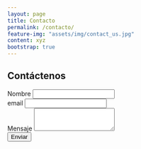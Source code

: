```yaml
---
layout: page
title: Contacto
permalink: /contacto/
feature-img: "assets/img/contact_us.jpg"
content: xyz
bootstrap: true
---
```


## Contáctenos

<form action="https://getform.io/f/9aac4834-be99-424b-ab82-63242c9cfdfd" method="POST" class="form mt-4">

  <div class="form-group">
    <label for="name1">Nombre</label>
    <input type="text" name="name" id="name1" class="form-control">
  </div>
  <div class="form-group">
    <label for="email1">email</label>
    <input type="email" name="email" id="email1" class="form-control">
  </div>
  <div class="form-group">
    <label for="mensaje1">Mensaje</label>
    <textarea name="message" id="mensaje1" class="form-control" rows="3" ></textarea>
  </div>
  <div class="row">
    <div class="col"></div>
    <div class="col-1 align-self-center">
      <button type="submit" class="button btn-secondary rounded ">Enviar</button>
    </div>
    <div class="col"></div>
  </div>
</form>
